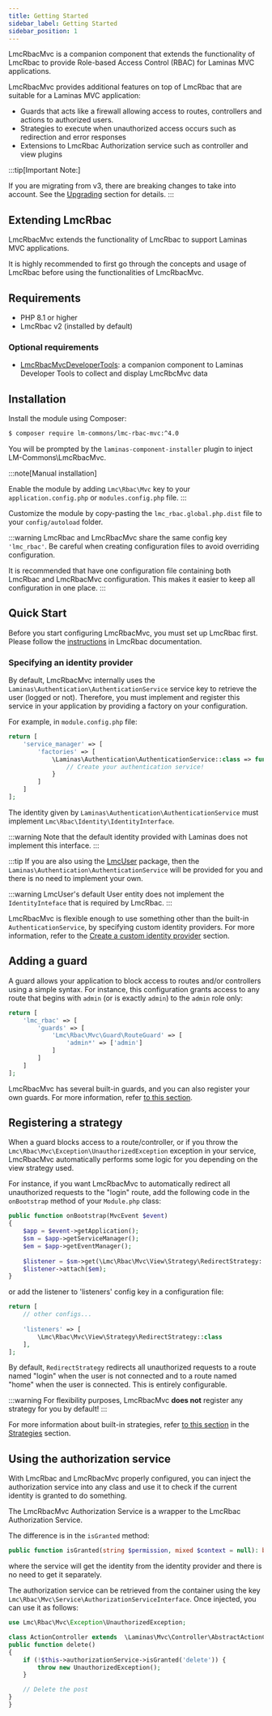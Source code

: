 ```yaml
---
title: Getting Started
sidebar_label: Getting Started
sidebar_position: 1
---
```


LmcRbacMvc is a companion component that extends the functionality of LmcRbac to provide Role-based Access Control 
(RBAC) for Laminas MVC applications.

LmcRbacMvc provides additional features on top of LmcRbac that are suitable for a Laminas MVC application:

- Guards that acts like a firewall allowing access to routes, controllers and actions to authorized users.
- Strategies to execute when unauthorized access occurs such as redirection and error responses
- Extensions to LmcRbac Authorization service such as controller and view plugins

:::tip[Important Note:]
 
If you are migrating from v3, there are breaking changes to take into account. See the [Upgrading](Upgrading/upgrade.md) section for details.
:::

## Extending LmcRbac

LmcRbacMvc extends the functionality of LmcRbac to support Laminas MVC applications.

It is highly recommended to first go through the concepts and usage of LmcRbac before using the functionalities of 
LmcRbacMvc. 

<!--
## How can I integrate LmcRbacMvc into my application?

LmcRbacMvc offers multiple ways to protect your application:

* Using **Guards**: these classes act as "firewalls" that block access to routes and/or controllers. Guards are usually
  configured using PHP arrays, and are executed early in the MVC dispatch process. Typically this happens right after
  the route has been matched.
* Using **AuthorizationService**: a complementary method is to use the `AuthorizationService` class and inject it into your
  service classes to protect them from unwanted access.

While it is advised to use both methods to make your application even more secure, this is completely optional and you
can choose either of them independently.

To find out about how you can easily make your existing application more secure, please refer to the following section:

* [Cookbook: A real world example](cookbook.md#a-real-world-application)
-->

## Requirements

- PHP 8.1 or higher
- LmcRbac v2 (installed by default)

### Optional requirements

- [LmcRbacMvcDeveloperTools](https://github.com/LM-Commons/LmcRbacMvcDeveloperTools): a companion component to Laminas Developer Tools to collect and display LmcRbcMvc data

## Installation

Install the module using Composer:

```sh
$ composer require lm-commons/lmc-rbac-mvc:^4.0
```

You will be prompted by the `laminas-component-installer` plugin to inject LM-Commons\LmcRbacMvc.

:::note[Manual installation]

Enable the module by adding `Lmc\Rbac\Mvc` key to your `application.config.php` or `modules.config.php` file.
:::

Customize the module by copy-pasting the `lmc_rbac.global.php.dist` file to your `config/autoload` folder.

:::warning
LmcRbac and LmcRbacMvc share the same config key `'lmc_rbac'`. Be careful when creating configuration files to avoid
overriding configuration. 

It is recommended that have one configuration file containing both LmcRbac and LmcRbacMvc configuration. This makes it 
easier to keep all configuration in one place.
:::

## Quick Start

Before you start configuring LmcRbacMvc, you must set up LmcRbac first. Please follow the [instructions](https://lm-commons.github.io/LmcRbac/docs/gettingstarted) in LmcRbac 
documentation.

### Specifying an identity provider

By default, LmcRbacMvc internally uses the `Laminas\Authentication\AuthenticationService` service key to retrieve the user (logged or
not). Therefore, you must implement and register this service in your application by providing a factory on your configuration. 

For example, in `module.config.php` file:

```php
return [
    'service_manager' => [
        'factories' => [
	        \Laminas\Authentication\AuthenticationService::class => function($container) {
	            // Create your authentication service!
	        }
	    ]
    ]
];
```

The identity given by `Laminas\Authentication\AuthenticationService` must implement `Lmc\Rbac\Identity\IdentityInterface`.

:::warning
Note that the default identity provided with Laminas does not implement this interface.
:::

:::tip
If you are also using the [LmcUser](https://github.com/lm-commons/lmcuser) package, then the `Laminas\Authentication\AuthenticationService` will be
provided for you and there is no need to implement your own.

:::warning
LmcUser's default User entity does not implement the `IdentityInteface` that is required
by LmcRbac. 
:::

LmcRbacMvc is flexible enough to use something other than the built-in `AuthenticationService`, by specifying custom
identity providers. For more information, refer to the [Create a custom identity provider](Guides/identity-providers.md) 
section.

## Adding a guard

A guard allows your application to block access to routes and/or controllers using a simple syntax. For instance, this configuration
grants access to any route that begins with `admin` (or is exactly `admin`) to the `admin` role only:

```php
return [
    'lmc_rbac' => [
        'guards' => [
	        'Lmc\Rbac\Mvc\Guard\RouteGuard' => [
                'admin*' => ['admin']
	        ]
        ]
    ]
];
```

LmcRbacMvc has several built-in guards, and you can also register your own guards. For more information, refer
[to this section](guards.md#built-in-guards).

## Registering a strategy

When a guard blocks access to a route/controller, or if you throw the `Lmc\Rbac\Mvc\Exception\UnauthorizedException`
exception in your service, LmcRbacMvc automatically performs some logic for you depending on the view strategy used.

For instance, if you want LmcRbacMvc to automatically redirect all unauthorized requests to the "login" route,
add
the following code in the `onBootstrap` method of your `Module.php` class:

```php
public function onBootstrap(MvcEvent $event)
{
    $app = $event->getApplication();
    $sm = $app->getServiceManager();
    $em = $app->getEventManager();
    
    $listener = $sm->get(\Lmc\Rbac\Mvc\View\Strategy\RedirectStrategy::class);
    $listener->attach($em);
}
```

or add the listener to 'listeners' config key in a configuration file:

```php
return [
    // other configs...
    
    'listeners' => [
        \Lmc\Rbac\Mvc\View\Strategy\RedirectStrategy::class
    ],
];
```


By default, `RedirectStrategy` redirects all unauthorized requests to a route named "login" when the user is not connected
and to a route named "home" when the user is connected. This is entirely configurable.

:::warning
For flexibility purposes, LmcRbacMvc **does not** register any strategy for you by default!
:::

For more information about built-in strategies, refer [to this section](strategies.md#built-in-strategies)
in the [Strategies](strategies.md) section.

## Using the authorization service

With LmcRbac and LmcRbacMvc properly configured, you can inject the authorization service into any class and use it to 
check if the current identity is granted to do something.

The LmcRbacMvc Authorization Service is a wrapper to the LmcRbac Authorization Service. 

The difference is in the `isGranted` method:

```php
public function isGranted(string $permission, mixed $context = null): bool;
```
where the service will get the identity from the identity provider and there is no need to get it separately.

The authorization service can be retrieved from the container using the key `Lmc\Rbac\Mvc\Service\AuthorizationServiceInterface`.
Once injected, you can use it as follows:

```php
use Lmc\Rbac\Mvc\Exception\UnauthorizedException;

class ActionController extends  \Laminas\Mvc\Controller\AbstractActionController {
public function delete()
{
    if (!$this->authorizationService->isGranted('delete')) {
        throw new UnauthorizedException();
    }

    // Delete the post
}
}
```
